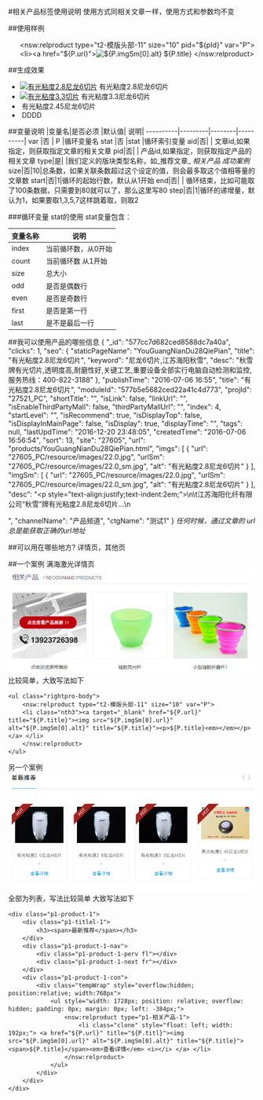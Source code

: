#相关产品标签使用说明
使用方式同相关文章一样，使用方式和参数均不变

##使用样例
    <ul>
        <nsw:relproduct type="t2-模版头部-11" size="10" pid="${pId}" var="P">
            <li><a href="${P.url}"><img src="${P.imgSm[0].url}" alt="${P.imgSm[0].alt}" /></a> ${P.title}</li>
        </nsw:relproduct>
    </ul>

##生成效果
    <ul>
        <li><a href="products/YouGuangNianDu28QiePian.html"><img alt="有光粘度2.8尼龙6切片" src="27605_PC/resource/images/22.0.jpg" /></a> 有光粘度2.8尼龙6切片</li>
        <li><a href="products/YouGuangNianDu33QiePian.html"><img alt="有光粘度3.3切片" src="27605_PC/resource/images/23.0.jpg" /></a> 有光粘度3.3尼龙6切片</li>
        <li><a href="products/YouGuangNianDu245QiePian.html"><img alt="" src="resource/images/4c805c2a8ff945a3970acb1166cbc564_5.jpg" /></a> 有光粘度2.45尼龙6切片</li>
        <li><a href="products/DDDD.html"><img alt="" src="27605_PC/resource/images/20160728183314000121_sm.jpg" /></a> DDDD</li>
    </ul>

##变量说明
|变量名|是否必须 |默认值| 说明|
----------|---------|--------|----------|
var       |否    | P  |循环变量名
stat    |否  |stat   |循环索引变量
aid|否| | 文章id,如果指定，则获取指定文章的相关文章
pid|否| | 产品id,如果指定，则获取指定产品的相关文章
type|是| |我们定义的版块类型名称，如_推荐文章_ _相关产品_ _成功案例_
size|否|10|总条数，如果关联条数超过这个设定的值，则会最多取这个值相等量的文章数
start|否|1|循环的起始行数，默认从1开始
end|否| | 循环结束，比如可能取了100条数据，只需要到80就可以了，那么这里写80
step|否|1|循环的递增量，默认为1，如果要取1,3,5,7这样跳着取，则取2

###循环变量 stat的使用
stat变量包含：

| 变量名称|说明|
|------------|------|
index        |当前循环数，从0开始
count        | 当前循环数 从1开始
size          |总大小
odd          | 是否是偶数行
even        |  是否是奇数行   
first           | 是否是第一行
last           |  是不是最后一行

##我可以使用产品的哪些信息
    {
    "_id": "577cc7d682ced8588dc7a40a",
    "clicks": 1,
    "seo": {
        "staticPageName": "YouGuangNianDu28QiePian",
        "title": "有光粘度2.8尼龙6切片",
        "keyword": "尼龙6切片,江苏海阳秋雪",
        "desc": "秋雪牌有光切片,透明度高,耐磨性好,关键工艺,重要设备全部实行电脑自动检测和监控,服务热线：400-822-3188"
    },
    "publishTime": "2016-07-06 16:55",
    "title": "有光粘度2.8尼龙6切片",
    "moduleId": "577b5e5682ced22a41c4d773",
    "projId": "27521_PC",
    "shortTitle": "",
    "isLink": false,
    "linkUrl": "",
    "isEnableThirdPartyMall": false,
    "thirdPartyMallUrl": "",
    "index": 4,
    "startLevel": "",
    "isRecommend": true,
    "isDisplayTop": false,
    "isDisplayInMainPage": false,
    "isDisplay": true,
    "displayTime": "",
    "tags": null,
    "lastUpdTime": "2016-12-20 23:48:05",
    "createdTime": "2016-07-06 16:56:54",
    "sort": 13,
    "site": "27605",
    "url": "products/YouGuangNianDu28QiePian.html",
    "imgs": [
        {
            "url": "27605_PC/resource/images/22.0.jpg",
            "urlSm": "27605_PC/resource/images/22.0_sm.jpg",
            "alt": "有光粘度2.8尼龙6切片"
        }
    ],
    "imgSm": [
        {
            "url": "27605_PC/resource/images/22.0.jpg",
            "urlSm": "27605_PC/resource/images/22.0_sm.jpg",
            "alt": "有光粘度2.8尼龙6切片"
        }
    ],
    "desc": "<p style=\"text-align:justify;text-indent:2em;\">\n\t江苏海阳化纤有限公司“秋雪”牌有光粘度2.8尼龙6切片...\n</p>",
    "channelName": "产品频道",
    "ctgName": "测试1"
}
_任何时候，通过文章的 url 总是能获取正确的url地址_

##可以用在哪些地方?
详情页，其他页

##一个案例
满海激光详情页
![](imgs/2016-12-28_232600.png)
比较简单，大致写法如下

    <ul class="rightpro-body">
        <nsw:relproduct type="t2-模版头部-11" size="10" var="P">
        <li class="nth3"><a target="_blank" href="${P.url}" title="${P.title}"><img src="${P.imgSm[0].url}" alt="${P.imgSm[0].alt}" title="${P.title}"><p>${P.title}<em></em></p></a> </li>
        </nsw:relproduct>
    </ul>


另一个案例
![](imgs/2016-12-28_235203.png)
全部为列表，写法比较简单
大致写法如下

    <div class="p1-product-1"> 
        <div class="p1-titlel-1"> 
            <h3><span>最新推荐</span></h3> 
        </div> 
        <div class="p1-product-1-nav"> 
            <div class="p1-product-1-perv fl"></div> 
            <div class="p1-product-1-next fr"></div> 
        </div> 
        <div class="p1-product-1-con"> 
            <div class="tempWrap" style="overflow:hidden; position:relative; width:768px">
                <ul style="width: 1728px; position: relative; overflow: hidden; padding: 0px; margin: 0px; left: -384px;">
                    <nsw:relproduct type="p1-相关产品-1">
                        <li class="clone" style="float: left; width: 192px;"> <a href="${P.url}" title="${P.titl}"><img src="${P.imgSm[0].url}" alt="${P.imgSm[0].alt}" title="${P.title}"><span>${P.title}</span><em>查看详情</em> <i></i> </a> </li>
                    </nsw:relproduct>
                </ul>
            </div> 
        </div> 
    </div>

